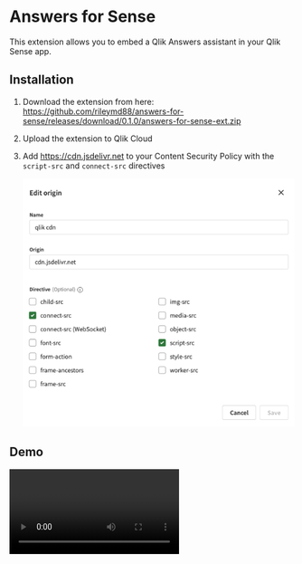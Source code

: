 # Answers for Sense

This extension allows you to embed a Qlik Answers assistant in your Qlik Sense app.

## Installation
1. Download the extension from here: https://github.com/rileymd88/answers-for-sense/releases/download/0.1.0/answers-for-sense-ext.zip
2. Upload the extension to Qlik Cloud
3. Add https://cdn.jsdelivr.net to your Content Security Policy with the `script-src` and `connect-src` directives

   ![Content Security Policy](./imgs/CSP.png)

## Demo
<video src="https://raw.githubusercontent.com/rileymd88/answers-for-sense/main/imgs/Intro.mp4" controls>
  Your browser does not support the video tag.
</video>